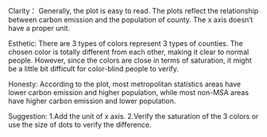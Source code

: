 Clarity：
Generally, the plot is easy to read.
The plots reflect the relationship between carbon emission and the population of county.
The x axis doesn’t have a proper unit. 

Esthetic:
There are 3 types of colors represent 3 types of counties. The chosen color is totally different from each other, making it clear to normal people. However, since the colors are close in terms of saturation, it might be a little bit difficult for color-blind people to verify.

Honesty: 
According to the plot, most metropolitan statistics areas have lower carbon emission and higher population, while most non-MSA areas have higher carbon emission and lower population.  

Suggestion:
1.Add the unit of x axis.
2.Verify the saturation of the 3 colors or use the size of dots to verify the difference.
